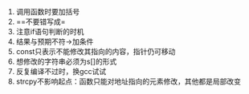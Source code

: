 1. 调用函数时要加括号
2. ==不要错写成=
3. 注意if语句判断的时机
4. 结果与预期不符->加条件
5. const只表示不能修改其指向的内容，指针仍可移动
6. 想修改的字符串必须为s[]的形式
7. 反复编译不过时，换gcc试试
8. strcpy不影响起点：函数只能对地址指向的元素修改，其他都是局部改变

